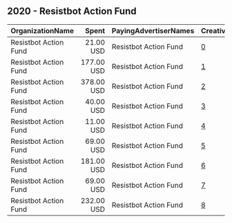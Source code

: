 ## 2020 - Resistbot Action Fund 
|OrganizationName|Spent|PayingAdvertiserNames|CreativeUrls|Impressions|Genders|AgeBrackets|CountryCodes|BillingAddresses|CandidateBallotInformation|
|:---|---:|:---|:---|---:|:---|:---|:---|:---|:---|
|Resistbot Action Fund|21.00 USD|Resistbot Action Fund|[0](https://www.snap.com/political-ads/asset/fbeb6bb190cc106782364473319d9e5862f1f98425cbd1362d3a512b65a358cc?mediaType=png)|15,895||18+|united states|US|Count Every Vote|
|Resistbot Action Fund|177.00 USD|Resistbot Action Fund|[1](https://www.snap.com/political-ads/asset/3216e6c411eb711d03101001c9c111b3a3b3d8e5b612e3298eaed69c61de958d?mediaType=jpeg)|121,389||18+|united states|US|Count Every Vote|
|Resistbot Action Fund|378.00 USD|Resistbot Action Fund|[2](https://www.snap.com/political-ads/asset/702a988c9910639a35368c9260e691efd1b575e83941e2baef3d3befcd5e125a?mediaType=png)|115,770||18+|united states|US|Count Every Vote|
|Resistbot Action Fund|40.00 USD|Resistbot Action Fund|[3](https://www.snap.com/political-ads/asset/8dee15714607a7fdd52f8c92cf20fdfca44c2b182d684831ed857fb707fb2968?mediaType=png)|12,013||18+|united states|US|Count Every Vote|
|Resistbot Action Fund|11.00 USD|Resistbot Action Fund|[4](https://www.snap.com/political-ads/asset/dcdc1308810ff21de11ff55c9210c86e9c2ee01445239738109eb0dfa036a665?mediaType=png)|9,140||18+|united states|US|Count Every Vote|
|Resistbot Action Fund|69.00 USD|Resistbot Action Fund|[5](https://www.snap.com/political-ads/asset/a47e574cdba59ad1cc5e197776a6d4f16bdb17a04d2c1983173dada2f0a118b1?mediaType=png)|48,989||18+|united states|US|Count Every Vote|
|Resistbot Action Fund|181.00 USD|Resistbot Action Fund|[6](https://www.snap.com/political-ads/asset/dcdc1308810ff21de11ff55c9210c86e9c2ee01445239738109eb0dfa036a665?mediaType=png)|117,340|||united states|US|Count Every Vote|
|Resistbot Action Fund|69.00 USD|Resistbot Action Fund|[7](https://www.snap.com/political-ads/asset/9b6031e88ad1a94a1e733e0fad6cd779e17ae3f27c9808669ee81f34f76cb845?mediaType=png)|22,407||18+|united states|US|Count Every Vote|
|Resistbot Action Fund|232.00 USD|Resistbot Action Fund|[8](https://www.snap.com/political-ads/asset/a88d50d393f015b21b3b86026664a85924907b002bdc5deac7a2470df29d5875?mediaType=png)|73,081||18+|united states|US|Count Every Vote|
